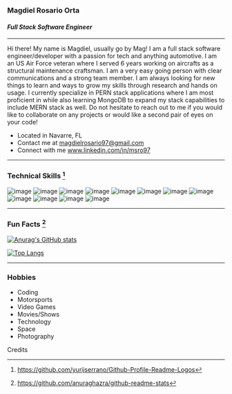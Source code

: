 
### Magdiel Rosario Orta

#### *Full Stack Software Engineer*

***

Hi there! My name is Magdiel, usually go by Mag! I am a full stack software engineer/developer with a passion for tech and anything automotive. I am an US Air Force veteran where I served 6 years working on aircrafts as a structural maintenance craftsman. I am a very easy going person with clear communications and a strong team member. I am always looking for new things to learn and ways to grow my skills through research and hands on usage. I currently specialize in PERN stack applications where I am most proficient in while also learning MongoDB to expand my stack capabilities to include MERN stack as well. Do not hesitate to reach out to me if you would like to collaborate on any projects or would like a second pair of eyes on your code!

- Located in Navarre, FL
- Contact me at magdielrosario97@gmail.com
- Connect with me www.linkedin.com/in/msro97

***

### Technical Skills [^1]
![image](https://user-images.githubusercontent.com/100092222/181848759-d032e852-2da0-4af2-baa0-6ba806690a75.png)
![image](https://user-images.githubusercontent.com/100092222/181848797-2402e92e-8d51-4d3b-ba8e-383ae312c173.png)
![image](https://user-images.githubusercontent.com/100092222/181848327-3bc8d593-e88f-4eac-8402-d9f687422966.png)
![image](https://user-images.githubusercontent.com/100092222/181848934-7139edd4-b92b-4c0e-ad69-67882ec06082.png)
![image](https://user-images.githubusercontent.com/100092222/181849482-ba28856e-cf17-4f6f-bc69-c3021eca83c7.png)
![image](https://user-images.githubusercontent.com/100092222/181848435-566ad8eb-d9d1-4325-8347-de668ceadaba.png)
![image](https://user-images.githubusercontent.com/100092222/181848527-053b7c32-bd59-4016-9aac-2fe023733d44.png)
![image](https://user-images.githubusercontent.com/100092222/181849761-4222c68b-123c-4c09-976d-3fe78637d367.png)
![image](https://user-images.githubusercontent.com/100092222/181849990-5c0519a3-89f4-4133-b79f-56ef7faa9893.png)
![image](https://user-images.githubusercontent.com/100092222/181849680-111944a2-cc86-4bc7-8c09-0cad74d8a809.png)
![image](https://user-images.githubusercontent.com/100092222/181850068-5cde5149-3606-464f-92b5-91cbca7bb545.png)
![image](https://user-images.githubusercontent.com/100092222/181850118-d9e47f0e-2b3b-4e58-b9f0-1ef012cb6161.png)

***

### Fun Facts [^2]

[![Anurag's GitHub stats](https://github-readme-stats.vercel.app/api?username=magdielrosario97&count_private=true&show_icons=true&theme=synthwave)](https://github.com/anuraghazra/github-readme-stats)

[![Top Langs](https://github-readme-stats.vercel.app/api/top-langs/?username=magdielrosario97&theme=synthwave)](https://github.com/anuraghazra/github-readme-stats)


***

### Hobbies
- Coding
- Motorsports
- Video Games
- Movies/Shows
- Technology
- Space
- Photography

Credits
[^1]: https://github.com/yurijserrano/Github-Profile-Readme-Logos
[^2]: https://github.com/anuraghazra/github-readme-stats
<!--
**magdielrosario97/magdielrosario97** is a ✨ _special_ ✨ repository because its `README.md` (this file) appears on your GitHub profile.

Here are some ideas to get you started:

- 🔭 I’m currently working on ...
- 🌱 I’m currently learning ...
- 👯 I’m looking to collaborate on ...
- 🤔 I’m looking for help with ...
- 💬 Ask me about ...
- 📫 How to reach me: ...
- 😄 Pronouns: ...
- ⚡ Fun fact: ...
-->
